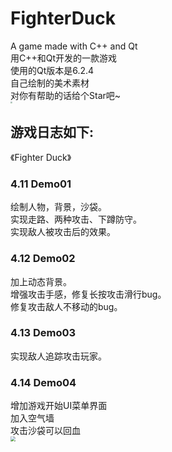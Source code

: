 # FighterDuck
A game made with C++ and Qt<br />
用C++和Qt开发的一款游戏<br />
使用的Qt版本是6.2.4<br />
自己绘制的美术素材<br />
对你有帮助的话给个Star吧~<br />
<img src="https://p.fiveth.cc/img/m/fighterduck.webp" style="zoom: 20%;" />

## 游戏日志如下:
《Fighter Duck》
### 4.11 Demo01
绘制人物，背景，沙袋。\
实现走路、两种攻击、下蹲防守。\
实现敌人被攻击后的效果。
### 4.12 Demo02
加上动态背景。\
增强攻击手感，修复长按攻击滑行bug。\
修复攻击敌人不移动的bug。
### 4.13 Demo03
实现敌人追踪攻击玩家。
### 4.14 Demo04
增加游戏开始UI菜单界面\
加入空气墙\
攻击沙袋可以回血\
<img src="https://p.fiveth.cc/img/m/duckgame.webp" style="zoom: 50%;" />
